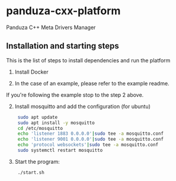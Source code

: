 # panduza-cxx-platform
Panduza C++ Meta Drivers Manager 

## Installation and starting steps

This is the list of steps to install dependencies and run the platform

1. Install Docker 
    
2. In the case of an example, please refer to the example readme.

If you're following the example stop to the step 2 above.

2. Install mosquitto and add the configuration (for ubuntu)
   ```sh
    sudo apt update
    sudo apt install -y mosquitto
    cd /etc/mosquitto	
    echo 'listener 1883 0.0.0.0'|sudo tee -a mosquitto.conf 
    echo 'listener 9001 0.0.0.0'|sudo tee -a mosquitto.conf 
    echo 'protocol websockets'|sudo tee -a mosquitto.conf 
    sudo systemctl restart mosquitto
   ```

3. Start the program:
   ```sh
    ./start.sh
   ```